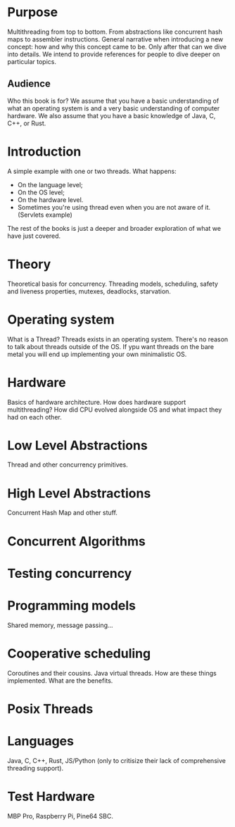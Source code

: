 # Purpose

Multithreading from top to bottom. From abstractions like concurrent hash maps to assembler instructions.
General narrative when introducing a new concept: how and why this concept came to be.
Only after that can we dive into details. We intend to provide references for people to dive deeper on particular topics.

## Audience

Who this book is for? We assume that you have a basic understanding of what an operating system is and a very basic understanding of computer hardware.
We also assume that you have a basic knowledge of Java, C, C++, or Rust.

# Introduction

A simple example with one or two threads. What happens:

* On the language level;
* On the OS level;
* On the hardware level.
* Sometimes you're using thread even when you are not aware of it. (Servlets example)

The rest of the books is just a deeper and broader exploration of what we have just covered.

# Theory

Theoretical basis for concurrency. Threading models, scheduling, safety and liveness properties, mutexes, deadlocks, starvation.

# Operating system

What is a Thread? Threads exists in an operating system. There's no reason to talk about threads outside of the OS.
If ypu want threads on the bare metal you will end up implementing your own minimalistic OS.

# Hardware

Basics of hardware architecture. How does hardware support multithreading? How did CPU evolved alongside OS and what impact they had on each other.

# Low Level Abstractions

Thread and other concurrency primitives.

# High Level Abstractions

Concurrent Hash Map and other stuff.

# Concurrent Algorithms

# Testing concurrency

# Programming models

Shared memory, message passing...

# Cooperative scheduling

Coroutines and their cousins. Java virtual threads. How are these things implemented. What are the benefits.

# Posix Threads

# Languages

Java, C, C++, Rust, JS/Python (only to critisize their lack of comprehensive threading support).

# Test Hardware

MBP Pro, Raspberry Pi, Pine64 SBC.

